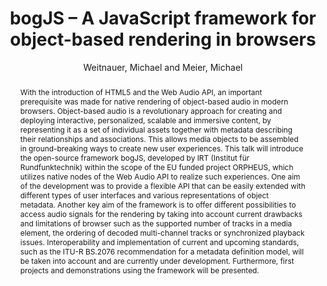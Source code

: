 --- 
title: "bogJS – A JavaScript framework for object-based rendering in browsers" 
abstract: "With the introduction of HTML5 and the Web Audio API, an important prerequisite was made for native rendering of object-based audio in modern browsers. Object-based audio is a revolutionary approach for creating and deploying interactive, personalized, scalable and immersive content, by representing it as a set of individual assets together with metadata describing their relationships and associations. This allows media objects to be assembled in ground-breaking ways to create new user experiences. This talk will introduce the open-source framework bogJS, developed by IRT (Institut für Rundfunktechnik) within the scope of the EU funded project ORPHEUS, which utilizes native nodes of the Web Audio API to realize such experiences. One aim of the development was to provide a flexible API that can be easily extended with different types of user interfaces and various representations of object metadata. Another key aim of the framework is to offer different possibilities to access audio signals for the rendering by taking into account current drawbacks and limitations of browser such as the supported number of tracks in a media element, the ordering of decoded multi-channel tracks or synchronized playback issues. Interoperability and implementation of current and upcoming standards, such as the ITU-R BS.2076 recommendation for a metadata definition model, will be taken into account and are currently under development. Furthermore, first projects and demonstrations using the framework will be presented." 
address: "Atlanta, Georgia" 
author: "Weitnauer, Michael and Meier, Michael"
webAuthor: "Michael Weitnauer, Michael Meier" 
booktitle: "Proceedings of the International Web Audio Conference" 
editor: "Freeman, Jason and Lerch, Alexander and Paradis, Matthew" 
month: "Proceedings of the International Web Audio Conference"
pages: "" 
publisher: "Georgia Tech" 
series: "WAC '16"
track: "Talk"  
year: "2016" 
id: "2016_EA_26" 
tags: year2016
media: https://smartech.gatech.edu/bitstream/handle/1853/54657/bogJS_videostream.html?sequence=8&isAllowed=y 
pdflink: /_data/papers/pdf/2016/2016_26.pdf
ISSN: 2663-5844
---